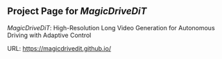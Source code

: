 ## Project Page for *MagicDriveDiT*
*MagicDriveDiT*: High-Resolution Long Video Generation for Autonomous Driving with Adaptive Control 

URL: https://magicdrivedit.github.io/